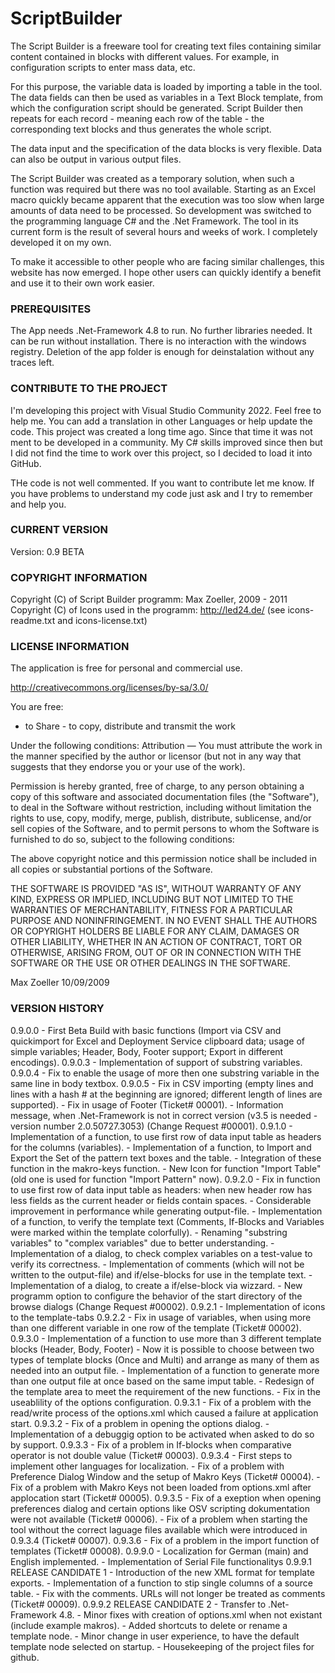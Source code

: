 # ScriptBuilder
The Script Builder is a freeware tool for creating text files containing similar content contained in blocks with different values​​. For example, in configuration scripts to enter mass data, etc.

For this purpose, the variable data is loaded by importing a table in the tool. The data fields can then be used as variables in a Text Block template, from which the configuration script should be generated. Script Builder then repeats for each record - meaning each row of the table - the corresponding text blocks and thus generates the whole script.

The data input and the specification of the data blocks is very flexible. Data can also be output in various output files.

The Script Builder was created as a temporary solution, when such a function was required but there was no tool available. Starting as an Excel macro quickly became apparent that the execution was too slow when large amounts of data need to be processed. So development was switched to the programming language C# and the .Net Framework. The tool in its current form is the result of several hours and weeks of work. I completely developed it on my own.

To make it accessible to other people who are facing similar challenges, this website has now emerged. I hope other users can quickly identify a benefit and use it to their own work easier.

### PREREQUISITES

The App needs .Net-Framework 4.8 to run. No further libraries needed. It can be run without installation. There is no interaction with the windows registry. Deletion of the app folder is enough for deinstalation without any traces left.

### CONTRIBUTE TO THE PROJECT

I'm developing this project with Visual Studio Community 2022. Feel free to help me. You can add a translation in other Languages or help update the code.
This project was created a long time ago. Since that time it was not ment to be developed in a community. My C# skills improved since then but I did not find the time to work over this project, so I decided to load it into GitHub.

THe code is not well commented. If you want to contribute let me know. If you have problems to understand my code just ask and I try to remember and help you.

### CURRENT VERSION

Version: 0.9 BETA

### COPYRIGHT INFORMATION

Copyright (C) of Script Builder programm: Max Zoeller, 2009 - 2011
Copyright (C) of Icons used in the programm: http://led24.de/ (see icons-readme.txt and icons-license.txt)

### LICENSE INFORMATION

The application is free for personal and commercial use.

http://creativecommons.org/licenses/by-sa/3.0/

You are free:
* to Share - to copy, distribute and transmit the work

Under the following conditions:
Attribution — You must attribute the work in the manner specified by the author or licensor (but not in any way that suggests that they endorse you or your use of the work).

Permission is hereby granted, free of charge, to any person obtaining a copy of this software and associated documentation files (the "Software"), to deal in the Software without restriction, including without limitation the rights to use, copy, modify, merge, publish, distribute, sublicense, and/or sell copies of the Software, and to permit persons to whom the Software is furnished to do so, subject to the following conditions:

The above copyright notice and this permission notice shall be included in all copies or substantial portions of the Software.

THE SOFTWARE IS PROVIDED "AS IS", WITHOUT WARRANTY OF ANY KIND, EXPRESS OR IMPLIED, INCLUDING BUT NOT LIMITED TO THE WARRANTIES OF MERCHANTABILITY, FITNESS FOR A PARTICULAR PURPOSE AND NONINFRINGEMENT. IN NO EVENT SHALL THE AUTHORS OR COPYRIGHT HOLDERS BE LIABLE FOR ANY CLAIM, DAMAGES OR OTHER LIABILITY, WHETHER IN AN ACTION OF CONTRACT, TORT OR OTHERWISE, ARISING FROM, OUT OF OR IN CONNECTION WITH THE SOFTWARE OR THE USE OR OTHER DEALINGS IN THE SOFTWARE.

Max Zoeller
10/09/2009

### VERSION HISTORY

0.9.0.0 - First Beta Build with basic functions (Import via CSV and quickimport for Excel and Deployment Service clipboard data; usage of simple variables; Header, Body, Footer support; Export in different encodings).
0.9.0.3 - Implementation of support of substring variables.
0.9.0.4 - Fix to enable the usage of more then one substring variable in the same line in body textbox.
0.9.0.5 - Fix in CSV importing (empty lines and lines with a hash # at the beginning are ignored; different length of lines are supported).
        - Fix in usage of Footer (Ticket# 00001).
        - Information message, when .Net-Framework is not in correct version (v3.5 is needed - version number 2.0.50727.3053) (Change Request #00001).
0.9.1.0 - Implementation of a function, to use first row of data input table as headers for the columns (variables).
        - Implementation of a function, to Import and Export the Set of the pattern text boxes and the table.
        - Integration of these function in the makro-keys function.
        - New Icon for function "Import Table" (old one is used for function "Import Pattern" now).
0.9.2.0 - Fix in function to use first row of data input table as headers: when new header row has less fields as the current header or fields contain spaces.
        - Considerable improvement in performance while generating output-file.
        - Implementation of a function, to verify the template text (Comments, If-Blocks and Variables were marked within the template colorfully).
        - Renaming "substring variables" to "complex variables" due to better understanding.
        - Implementation of a dialog, to check complex variables on a test-value to verify its correctness.
        - Implementation of comments (which will not be written to the output-file) and if/else-blocks for use in the template text.
        - Implementation of a dialog, to create a if/else-block via wizzard.
        - New programm option to configure the behavior of the start directory of the browse dialogs (Change Request #00002).
0.9.2.1	- Implementation of icons to the template-tabs
0.9.2.2 - Fix in usage of variables, when using more than one different variable in one row of the template (Ticket# 00002).
0.9.3.0 - Implementation of a function to use more than 3 different template blocks (Header, Body, Footer)
        - Now it is possible to choose between two types of template blocks (Once and Multi) and arrange as many of them as needed into an output file.
        - Implementation of a function to generate more than one output file at once based on the same imput table.
        - Redesign of the template area to meet the requirement of the new functions.
        - Fix in the useablility of the options configuration.
0.9.3.1 - Fix of a problem with the read/write process of the options.xml which caused a failure at application start.
0.9.3.2 - Fix of a problem in opening the options dialog.
        - Implementation of a debuggig option to be activated when asked to do so by support.
0.9.3.3 - Fix of a problem in If-blocks when comparative operator is not double value (Ticket# 00003).
0.9.3.4 - First steps to implement other languages for localization.
        - Fix of a problem with Preference Dialog Window and the setup of Makro Keys (Ticket# 00004).
        - Fix of a problem with Makro Keys not been loaded from options.xml after applocation start (Ticket# 00005). 
0.9.3.5 - Fix of a exeption when opening preferences dialog and certain options like OSV scripting dokumentation were not available (Ticket# 00006).
        - Fix of a problem when starting the tool without the correct laguage files available which were introduced in 0.9.3.4 (Ticket# 00007).
0.9.3.6 - Fix of a problem in the import function of templates (Ticket# 00008).
0.9.9.0 - Localization for German (main) and English implemented.
		- Implementation of Serial File functionalitys
0.9.9.1 RELEASE CANDIDATE 1
        - Introduction of the new XML format for template exports.
        - Implementation of a function to stip single columns of a source table.
        - Fix with the comments. URLs will not longer be treated as comments (Ticket# 00009).
0.9.9.2 RELEASE CANDIDATE 2
		- Transfer to .Net-Framework 4.8.
		- Minor fixes with creation of options.xml when not existant (include example makros).
		- Added shortcuts to delete or rename a template node.
		- Minor change in user experience, to have the default template node selected on startup.
		- Housekeeping of the project files for github.